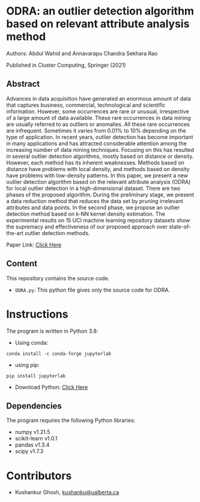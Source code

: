 # ODRA: an outlier detection algorithm based on relevant attribute analysis method
Authors: Abdul Wahid and Annavarapu Chandra Sekhara Rao 

Published in Cluster Computing, Springer (2021)

## Abstract
Advances in data acquisition have generated an enormous amount of data that captures business, commercial, technological and scientific information. However, some occurrences are rare or unusual, irrespective of a large amount of data available. These rare occurrences in data mining are usually referred to as outliers or anomalies. All these rare occurrences are infrequent. Sometimes it varies from 0.01% to 10% depending on the type of application. In recent years, outlier detection has become important in many applications and has attracted considerable attention among the increasing number of data mining techniques. Focusing on this has resulted in several outlier detection algorithms, mostly based on distance or density. However, each method has its inherent weaknesses. Methods based on distance have problems with local density, and methods based on density have problems with low-density patterns. In this paper, we present a new outlier detection algorithm based on the relevant attribute analysis (ODRA) for local outlier detection in a high-dimensional dataset. There are two phases of the proposed algorithm. During the preliminary stage, we present a data reduction method that reduces the data set by pruning irrelevant attributes and data points. In the second phase, we propose an outlier detection method based on k-NN kernel density estimation. The experimental results on 15 UCI machine learning repository datasets show the supremacy and effectiveness of our proposed approach over state-of-the-art outlier detection methods.

Paper Link: [Click Here](https://link.springer.com/article/10.1007/s10586-020-03136-9)

## Content

This repository contains the source code.

  * `ODRA.py`: This python file gives only the source code for ODRA.
  
# Instructions
The program is written in Python 3.8:
* Using conda:
```
conda install -c conda-forge jupyterlab
```
* using pip:
```
pip install jupyterlab
```
* Download Python: [Click Here](https://www.python.org/downloads/)

## Dependencies
The program requires the following Python libraries:
* numpy v1.21.5
* scikit-learn v1.0.1
* pandas v1.3.4
* scipy v1.7.3

# Contributors

* Kushankur Ghosh, [kushanku@ualberta.ca](mailto:kushanku@ualberta.ca)

